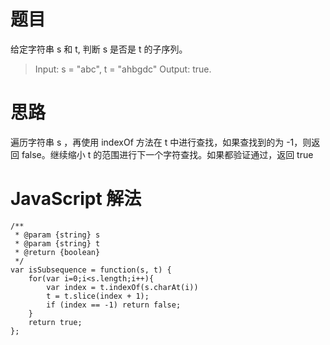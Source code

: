 # 题目
给定字符串 s 和 t, 判断 s 是否是 t 的子序列。
> Input: s = "abc", t = "ahbgdc"
Output: true.

# 思路
遍历字符串 s ，再使用 indexOf 方法在 t 中进行查找，如果查找到的为 -1，则返回 false。继续缩小 t 的范围进行下一个字符查找。如果都验证通过，返回 true

# JavaScript 解法
```
/**
 * @param {string} s
 * @param {string} t
 * @return {boolean}
 */
var isSubsequence = function(s, t) {
    for(var i=0;i<s.length;i++){
        var index = t.indexOf(s.charAt(i))
        t = t.slice(index + 1);
        if (index == -1) return false;
    }
    return true;
};
```
